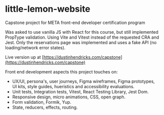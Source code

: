 # little-lemon-website
Capstone project for META front-end developer certification program

Was asked to use vanilla JS with React for this course, but still implemented PropType validation. Using Vite and Vitest instead of the requested CRA and Jest. Only the reservations page was implemented and uses a fake API (no loading/network error states).

Live version up at [https://dustinhendricks.com/capstone](https://dustinhendricks.com/capstone)

Front end development aspects this project touches on:
* UX/UI, persona's, user journeys, Figma wireframes, Figma prototypes, UI kits, style guides, hueristics and accessibility evaluations.
* Unit tests, Integration tests, Vitest, React Testing Library, Jest Dom.
* Responsive design, micro animations, CSS, open graph.
* Form validation, Formik, Yup.
* State, reducers, effects, routing.
